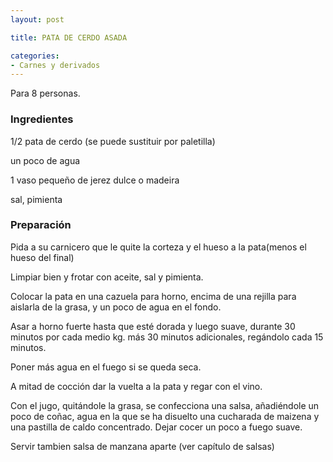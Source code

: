 ```yaml
---
layout: post

title: PATA DE CERDO ASADA

categories:
- Carnes y derivados
---
```

Para 8 personas.

<h3>Ingredientes</h3>

1/2 pata de cerdo (se puede sustituir por paletilla)

un poco de agua

1 vaso pequeño de jerez dulce o madeira

sal, pimienta

<h3>Preparación</h3>

Pida a su carnicero que le quite la corteza y el hueso a la pata(menos el hueso del final)

Limpiar bien y frotar con aceite, sal y pimienta.

Colocar la pata en una cazuela para horno, encima de una rejilla para aislarla de la grasa, y un poco de agua en el fondo.

Asar a horno fuerte hasta que esté dorada y luego suave, durante 30 minutos por cada medio kg. más 30 minutos adicionales, regándolo cada 15 minutos.

Poner más agua en el fuego si se queda seca.

A mitad de cocción dar la vuelta a la pata y regar con el vino.

Con el jugo, quitándole la grasa, se confecciona una salsa, añadiéndole un poco de coñac, agua en la que se ha disuelto una cucharada de maizena y una pastilla de caldo concentrado. Dejar cocer un poco a fuego suave.

Servir tambien salsa de manzana aparte (ver capítulo de salsas)